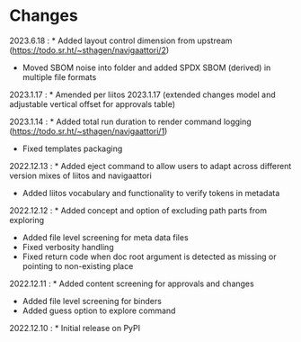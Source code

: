 # Changes

2023.6.18
:    * Added layout control dimension from upstream (<https://todo.sr.ht/~sthagen/navigaattori/2>)
* Moved SBOM noise into folder and added SPDX SBOM (derived) in multiple file formats 

2023.1.17
:    * Amended per liitos 2023.1.17 (extended changes model and adjustable vertical offset for approvals table)

2023.1.14
:   * Added total run duration to render command logging (<https://todo.sr.ht/~sthagen/navigaattori/1>)
* Fixed templates packaging

2022.12.13
:    * Added eject command to allow users to adapt across different version mixes of liitos and navigaattori
* Added liitos vocabulary and functionality to verify tokens in metadata

2022.12.12
:    * Added concept and option of excluding path parts from exploring
* Added file level screening for meta data files
* Fixed verbosity handling
* Fixed return code when doc root argument is detected as missing or pointing to non-existing place

2022.12.11
:    * Added content screening for approvals and changes
* Added file level screening for binders
* Added guess option to explore command

2022.12.10
:    * Initial release on PyPI
